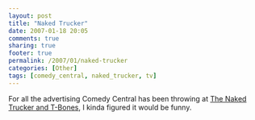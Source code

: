 ```yaml
---
layout: post
title: "Naked Trucker"
date: 2007-01-18 20:05
comments: true
sharing: true
footer: true
permalink: /2007/01/naked-trucker
categories: [Other]
tags: [comedy_central, naked_trucker, tv]
---
```

For all the advertising Comedy Central has been throwing at <a href="http://www.thenakedtruckerandt-bones.com/">The Naked Trucker and T-Bones</a>, I kinda figured it would be funny.
